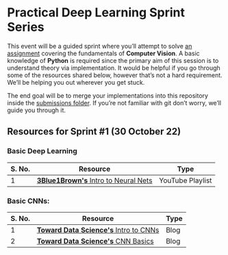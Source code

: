 # Practical Deep Learning Sprint Series
 
This event will be a guided sprint where you’ll attempt to solve [an assignment](./Assignment.md) covering the fundamentals of **Computer Vision**. A basic knowledge of **Python** is required since the primary aim of this session is to understand theory via implementation. It would be helpful if you go through some of the resources shared below, however that’s not a hard requirement. We’ll be helping you out wherever you get stuck.

The end goal will be to merge your implementations into this repository inside the [submissions folder](./submissions/). If you’re not familiar with git don’t worry, we’ll guide you through it.

## Resources for Sprint #1 (30 October 22)

### Basic Deep Learning

|S. No.|Resource|Type|
|------|--------|----|
|1|[**3Blue1Brown's** Intro to Neural Nets](https://youtube.com/playlist?list=PLZHQObOWTQDNU6R1_67000Dx_ZCJB-3pi)|YouTube Playlist|

### Basic CNNs:

|S. No.|Resource|Type|
|------|--------|----|
|1|[**Toward Data Science's** Intro to CNNs](https://towardsdatascience.com/basics-of-the-classic-cnn-a3dce1225add)|Blog|
|2|[**Toward Data Science's** CNN Basics](https://towardsdatascience.com/simple-introduction-to-convolutional-neural-networks-cdf8d3077bac)|Blog|

